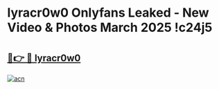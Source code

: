 # lyracr0w0 Onlyfans Leaked - New Video & Photos March 2025 !c24j5

# <h2><a href="https://uc7jaq.iuczelnia.edu.pl?title=lyracr0w0&ref=c24j5">🔗👉 🔴 lyracr0w0</a></h2>

[![acn](https://github.com/user-attachments/assets/0f9c940e-d8b0-45ae-aac7-cd30a18b3e1c)](https://uc7jaq.iuczelnia.edu.pl?title=lyracr0w0&ref=c24j5)

